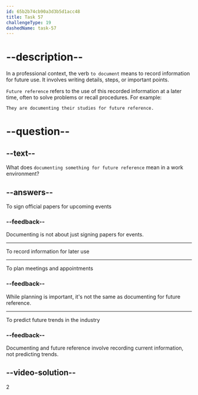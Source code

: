 ```yaml
---
id: 65b2b74cb90a3d3b5d1acc48
title: Task 57
challengeType: 19
dashedName: task-57
---
```


# --description--

In a professional context, the verb `to document` means to record information for future use. It involves writing details, steps, or important points. 

`Future reference` refers to the use of this recorded information at a later time, often to solve problems or recall procedures. For example:

`They are documenting their studies for future reference.`


# --question--

## --text--

What does `documenting something for future reference` mean in a work environment?

## --answers--

To sign official papers for upcoming events

### --feedback--

Documenting is not about just signing papers for events.

---

To record information for later use

---

To plan meetings and appointments

### --feedback--

While planning is important, it's not the same as documenting for future reference.

---

To predict future trends in the industry

### --feedback--

Documenting and future reference involve recording current information, not predicting trends.

## --video-solution--

2
